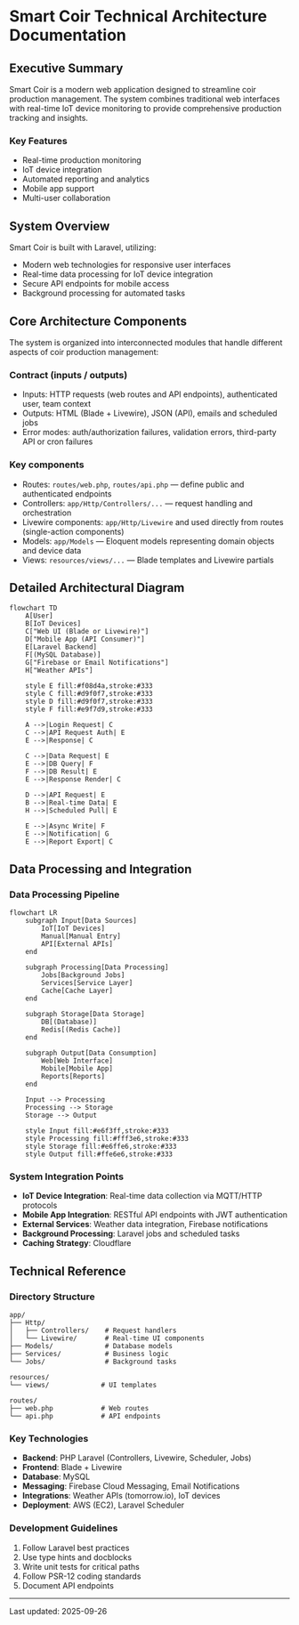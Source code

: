 # Smart Coir Technical Architecture Documentation

## Executive Summary

Smart Coir is a modern web application designed to streamline coir production management. The system combines traditional web interfaces with real-time IoT device monitoring to provide comprehensive production tracking and insights.

### Key Features
- Real-time production monitoring
- IoT device integration
- Automated reporting and analytics
- Mobile app support
- Multi-user collaboration

## System Overview

Smart Coir is built with Laravel, utilizing:
- Modern web technologies for responsive user interfaces
- Real-time data processing for IoT device integration
- Secure API endpoints for mobile access
- Background processing for automated tasks

## Core Architecture Components

The system is organized into interconnected modules that handle different aspects of coir production management:

### Contract (inputs / outputs)
- Inputs: HTTP requests (web routes and API endpoints), authenticated user, team context
- Outputs: HTML (Blade + Livewire), JSON (API), emails and scheduled jobs
- Error modes: auth/authorization failures, validation errors, third-party API or cron failures

### Key components
- Routes: `routes/web.php`, `routes/api.php` — define public and authenticated endpoints
- Controllers: `app/Http/Controllers/...` — request handling and orchestration
- Livewire components: `app/Http/Livewire` and used directly from routes (single-action components)
- Models: `app/Models` — Eloquent models representing domain objects and device data
- Views: `resources/views/...` — Blade templates and Livewire partials

## Detailed Architectural Diagram

```mermaid
flowchart TD
    A[User]
    B[IoT Devices]
    C["Web UI (Blade or Livewire)"]
    D["Mobile App (API Consumer)"]
    E[Laravel Backend]
    F[(MySQL Database)]
    G["Firebase or Email Notifications"]
    H["Weather APIs"]

    style E fill:#f08d4a,stroke:#333
    style C fill:#d9f0f7,stroke:#333
    style D fill:#d9f0f7,stroke:#333
    style F fill:#e9f7d9,stroke:#333

    A -->|Login Request| C
    C -->|API Request Auth| E
    E -->|Response| C

    C -->|Data Request| E
    E -->|DB Query| F
    F -->|DB Result| E
    E -->|Response Render| C

    D -->|API Request| E
    B -->|Real-time Data| E
    H -->|Scheduled Pull| E

    E -->|Async Write| F
    E -->|Notification| G
    E -->|Report Export| C

```
## Data Processing and Integration

### Data Processing Pipeline
```mermaid
flowchart LR
    subgraph Input[Data Sources]
        IoT[IoT Devices]
        Manual[Manual Entry]
        API[External APIs]
    end

    subgraph Processing[Data Processing]
        Jobs[Background Jobs]
        Services[Service Layer]
        Cache[Cache Layer]
    end

    subgraph Storage[Data Storage]
        DB[(Database)]
        Redis[(Redis Cache)]
    end

    subgraph Output[Data Consumption]
        Web[Web Interface]
        Mobile[Mobile App]
        Reports[Reports]
    end

    Input --> Processing
    Processing --> Storage
    Storage --> Output

    style Input fill:#e6f3ff,stroke:#333
    style Processing fill:#fff3e6,stroke:#333
    style Storage fill:#e6ffe6,stroke:#333
    style Output fill:#ffe6e6,stroke:#333
```

### System Integration Points
- **IoT Device Integration**: Real-time data collection via MQTT/HTTP protocols
- **Mobile App Integration**: RESTful API endpoints with JWT authentication
- **External Services**: Weather data integration, Firebase notifications
- **Background Processing**: Laravel jobs and scheduled tasks
- **Caching Strategy**: Cloudflare

## Technical Reference

### Directory Structure
```
app/
├── Http/
│   ├── Controllers/    # Request handlers
│   └── Livewire/       # Real-time UI components
├── Models/             # Database models
├── Services/           # Business logic
└── Jobs/               # Background tasks

resources/
└── views/             # UI templates

routes/
├── web.php            # Web routes
└── api.php            # API endpoints
```

### Key Technologies
- **Backend**: PHP Laravel (Controllers, Livewire, Scheduler, Jobs)
- **Frontend**: Blade + Livewire
- **Database**: MySQL
- **Messaging**: Firebase Cloud Messaging, Email Notifications
- **Integrations**: Weather APIs (tomorrow.io), IoT devices
- **Deployment**: AWS (EC2), Laravel Scheduler

### Development Guidelines
1. Follow Laravel best practices
2. Use type hints and docblocks
3. Write unit tests for critical paths
4. Follow PSR-12 coding standards
5. Document API endpoints

---

Last updated: 2025-09-26



